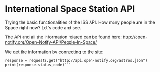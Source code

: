 # International Space Station API

Trying the basic functionalities of the ISS API. How many people are in the Space right now? Let's code and see.

The API and all the information related can be found here: http://open-notify.org/Open-Notify-API/People-In-Space/

We get the information by connecting to the site:
```
response = requests.get("http://api.open-notify.org/astros.json")
print(response.status_code)```

